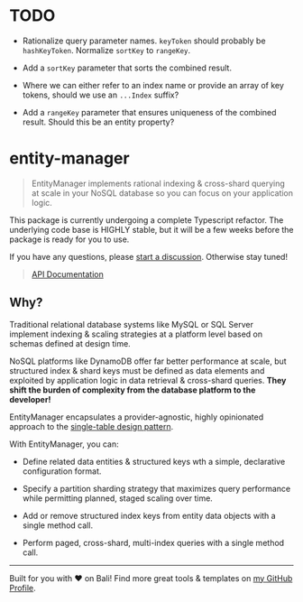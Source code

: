 # TODO

- Rationalize query parameter names. `keyToken` should probably be `hashKeyToken`. Normalize `sortKey` to `rangeKey`.

- Add a `sortKey` parameter that sorts the combined result.

- Where we can either refer to an index name or provide an array of key tokens, should we use an `...Index` suffix?

- Add a `rangeKey` parameter that ensures uniqueness of the combined result. Should this be an entity property?

# entity-manager

> EntityManager implements rational indexing & cross-shard querying at scale in your NoSQL database so you can focus on your application logic.

This package is currently undergoing a complete Typescript refactor. The underlying code base is HIGHLY stable, but it will be a few weeks before the package is ready for you to use.

If you have any questions, please [start a discussion](https://github.com/karmaniverous/entity-manager/discussions). Otherwise stay tuned!

> [API Documentation](https://karmaniverous.github.io/entity-manager/)

## Why?

Traditional relational database systems like MySQL or SQL Server implement indexing & scaling strategies at a platform level based on schemas defined at design time.

NoSQL platforms like DynamoDB offer far better performance at scale, but structured index & shard keys must be defined as data elements and exploited by application logic in data retrieval & cross-shard queries. **They shift the burden of complexity from the database platform to the developer!**

EntityManager encapsulates a provider-agnostic, highly opinionated approach to the [single-table design pattern](https://aws.amazon.com/blogs/compute/creating-a-single-table-design-with-amazon-dynamodb/).

With EntityManager, you can:

- Define related data entities & structured keys wth a simple, declarative configuration format.

- Specify a partition sharding strategy that maximizes query performance while permitting planned, staged scaling over time.

- Add or remove structured index keys from entity data objects with a single method call.

- Perform paged, cross-shard, multi-index queries with a single method call.

---

Built for you with ❤️ on Bali! Find more great tools & templates on [my GitHub Profile](https://github.com/karmaniverous).

